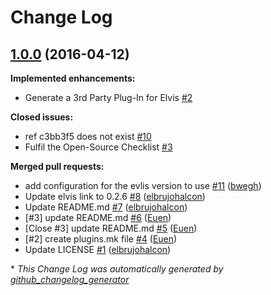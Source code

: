 # Change Log

## [1.0.0](https://github.com/inaka/elvis.mk/tree/1.0.0) (2016-04-12)
**Implemented enhancements:**

- Generate a 3rd Party Plug-In for Elvis [\#2](https://github.com/inaka/elvis.mk/issues/2)

**Closed issues:**

- ref c3bb3f5 does not exist [\#10](https://github.com/inaka/elvis.mk/issues/10)
- Fulfil the Open-Source Checklist [\#3](https://github.com/inaka/elvis.mk/issues/3)

**Merged pull requests:**

- add configuration for the evlis version to use [\#11](https://github.com/inaka/elvis.mk/pull/11) ([bwegh](https://github.com/bwegh))
- Update elvis link to 0.2.6 [\#8](https://github.com/inaka/elvis.mk/pull/8) ([elbrujohalcon](https://github.com/elbrujohalcon))
- Update README.md [\#7](https://github.com/inaka/elvis.mk/pull/7) ([elbrujohalcon](https://github.com/elbrujohalcon))
- \[\#3\] update README.md [\#6](https://github.com/inaka/elvis.mk/pull/6) ([Euen](https://github.com/Euen))
- \[Close \#3\] update README.md [\#5](https://github.com/inaka/elvis.mk/pull/5) ([Euen](https://github.com/Euen))
- \[\#2\] create plugins.mk file [\#4](https://github.com/inaka/elvis.mk/pull/4) ([Euen](https://github.com/Euen))
- Update LICENSE [\#1](https://github.com/inaka/elvis.mk/pull/1) ([elbrujohalcon](https://github.com/elbrujohalcon))



\* *This Change Log was automatically generated by [github_changelog_generator](https://github.com/skywinder/Github-Changelog-Generator)*